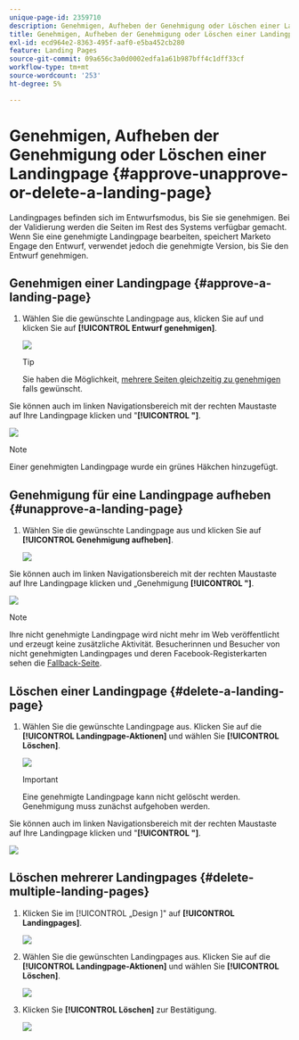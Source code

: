 ```yaml
---
unique-page-id: 2359710
description: Genehmigen, Aufheben der Genehmigung oder Löschen einer Landingpage - Marketo-Dokumente - Produktdokumentation
title: Genehmigen, Aufheben der Genehmigung oder Löschen einer Landingpage
exl-id: ecd964e2-8363-495f-aaf0-e5ba452cb280
feature: Landing Pages
source-git-commit: 09a656c3a0d0002edfa1a61b987bff4c1dff33cf
workflow-type: tm+mt
source-wordcount: '253'
ht-degree: 5%

---
```


# Genehmigen, Aufheben der Genehmigung oder Löschen einer Landingpage {#approve-unapprove-or-delete-a-landing-page}

Landingpages befinden sich im Entwurfsmodus, bis Sie sie genehmigen. Bei der Validierung werden die Seiten im Rest des Systems verfügbar gemacht. Wenn Sie eine genehmigte Landingpage bearbeiten, speichert Marketo Engage den Entwurf, verwendet jedoch die genehmigte Version, bis Sie den Entwurf genehmigen.

## Genehmigen einer Landingpage {#approve-a-landing-page}

1. Wählen Sie die gewünschte Landingpage aus, klicken Sie auf und klicken Sie auf **[!UICONTROL Entwurf genehmigen]**.

   ![](assets/approve-unapprove-or-delete-a-landing-page-1.png)

   >[!TIP]
   >
   >Sie haben die Möglichkeit, [mehrere Seiten gleichzeitig zu genehmigen](/help/marketo/product-docs/demand-generation/landing-pages/landing-page-actions/approve-multiple-landing-pages-at-once.md) falls gewünscht.

Sie können auch im linken Navigationsbereich mit der rechten Maustaste auf Ihre Landingpage klicken und &quot;**[!UICONTROL &quot;]**.

![](assets/approve-unapprove-or-delete-a-landing-page-2.png)

>[!NOTE]
>
>Einer genehmigten Landingpage wurde ein grünes Häkchen hinzugefügt.

## Genehmigung für eine Landingpage aufheben {#unapprove-a-landing-page}

1. Wählen Sie die gewünschte Landingpage aus und klicken Sie auf **[!UICONTROL Genehmigung aufheben]**.

   ![](assets/approve-unapprove-or-delete-a-landing-page-3.png)

Sie können auch im linken Navigationsbereich mit der rechten Maustaste auf Ihre Landingpage klicken und „Genehmigung **[!UICONTROL &quot;]**.

![](assets/approve-unapprove-or-delete-a-landing-page-4.png)

>[!NOTE]
>
>Ihre nicht genehmigte Landingpage wird nicht mehr im Web veröffentlicht und erzeugt keine zusätzliche Aktivität. Besucherinnen und Besucher von nicht genehmigten Landingpages und deren Facebook-Registerkarten sehen die [Fallback-Seite](/help/marketo/product-docs/administration/settings/set-a-fallback-page.md).

## Löschen einer Landingpage {#delete-a-landing-page}

1. Wählen Sie die gewünschte Landingpage aus. Klicken Sie auf die **[!UICONTROL Landingpage-Aktionen]** und wählen Sie **[!UICONTROL Löschen]**.

   ![](assets/approve-unapprove-or-delete-a-landing-page-5.png)

   >[!IMPORTANT]
   >
   >Eine genehmigte Landingpage kann nicht gelöscht werden. Genehmigung muss zunächst aufgehoben werden.

Sie können auch im linken Navigationsbereich mit der rechten Maustaste auf Ihre Landingpage klicken und &quot;**[!UICONTROL &quot;]**.

![](assets/approve-unapprove-or-delete-a-landing-page-6.png)

## Löschen mehrerer Landingpages {#delete-multiple-landing-pages}

1. Klicken Sie im [!UICONTROL  „Design ]&quot; auf **[!UICONTROL Landingpages]**.

   ![](assets/approve-unapprove-or-delete-a-landing-page-7.png)

1. Wählen Sie die gewünschten Landingpages aus. Klicken Sie auf die **[!UICONTROL Landingpage-Aktionen]** und wählen Sie **[!UICONTROL Löschen]**.

   ![](assets/approve-unapprove-or-delete-a-landing-page-8.png)

1. Klicken Sie **[!UICONTROL Löschen]** zur Bestätigung.

   ![](assets/approve-unapprove-or-delete-a-landing-page-9.png)
